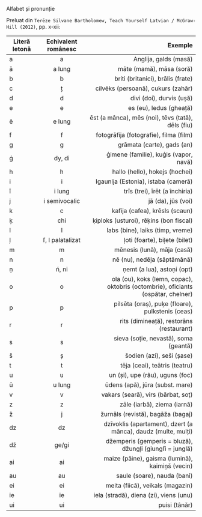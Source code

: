 Alfabet și pronunție

Preluat din `Terēze Silvane Bartholomew, Teach Yourself Latvian / McGraw-Hill (2012)`, pp. x-xii:

| Literă letonă | Echivalent românesc | Exemple  |
| ------------- |:-------------:| -----:|
a | a |  Anglija, galds (masă)
ā | a lung |  māte (mamă), māsa (soră)
b | b | briti (britanici), brālis (frate)
c | ț | cilvēks (persoană), cukurs (zahăr)
d | d | divi (doi), durvis (ușă)
e | e | es (eu), ledus (gheață)
ē | e lung |  ēst (a mânca), mēs (noi), tēvs (tată), dēls (fiu)
f | f | fotogrāfija (fotografie), filma (film)
g | g | grāmata (carte), gads (an)
ģ | dy, di |  ģimene (familie), kuģis (vapor, navă)
h | h | hallo (hello), hokejs (hochei)
i | i |Igaunlja (Estonia), istaba (cameră)
ī | i lung | trīs (trei), īrēt (a închiria)
j | i semivocalic | jā (da), jūs (voi)
k | c | kafija (cafea), krēsls (scaun)
ķ | chi | ķiploks (usturoi), rēķins (bon fiscal)
l | l | labs (bine), laiks (timp, vreme)
ļ | ľ, l palatalizat |  ļoti (foarte), biļete (bilet)
m | m | mēnesis (lună), māja (casă)
n | n| nē (nu), nedēļa (săptămână)
ņ | ń, ni |  ņemt (a lua), astoņi (opt)
o | o | ola (ou), koks (lemn, copac), oktobris (octombrie), oficiants (ospătar, chelner)
p | p | pilsēta (oraș), puķe (floare), pulkstenis (ceas)
r | r | rits (dimineață), restorāns (restaurant)
s | s | sieva (soție, nevastă), soma (geantă)
š | ș |  šodien (azi), seši (șase)
t | t | tēja (ceai), teātris (teatru)
u | u | un (și), upe (râu), uguns (foc)
ū | u lung | ūdens (apă), jūra (subst. mare)
v | v | vakars (seară), virs (bărbat, soț)
z | z | zāle (iarbă), ziema (iarnă)
ž | j |  žurnāls (revistă), bagāža (bagaj)
dz | dz | dzīvoklis (apartament), dzert (a mânca), daudz (multe, mulți)
dž | ge/gi | džemperis (gemperis = bluză), džungļi (giungľi = junglă)
ai | ai | maize (pâine), gaisma (lumină), kaimiņš (vecin)
au | au | saule (soare), nauda (bani)
ei | ei | meita (fiică), veikals (magazin)
ie | ie | iela (stradă), diena (zi), viens (unu)
ui | ui | puisi (tânăr)
